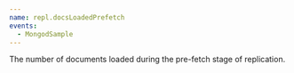 ```yaml
---
name: repl.docsLoadedPrefetch
events:
  - MongodSample
---
```


The number of documents loaded during the pre-fetch stage of replication.